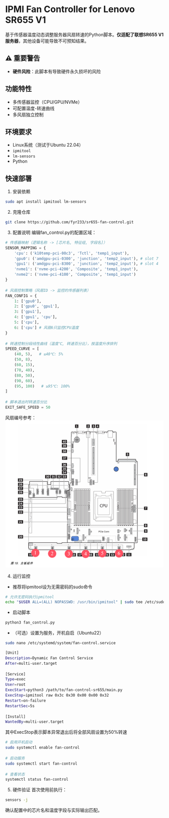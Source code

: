 # IPMI Fan Controller for Lenovo SR655 V1

基于传感器温度动态调整服务器风扇转速的Python脚本。**仅适配了联想SR655 V1服务器**，其他设备可能导致不可预知结果。

## ⚠️ 重要警告

- **硬件风险**：此脚本有导致硬件永久损坏的风险

## 功能特性

- 多传感器监控（CPU/GPU/NVMe）
- 可配置温度-转速曲线
- 多风扇独立控制

## 环境要求

- Linux系统（测试于Ubuntu 22.04）
- `ipmitool` 
- `lm-sensors` 
- Python

## 快速部署

1. 安装依赖
```bash
sudo apt install ipmitool lm-sensors
```

2. 克隆仓库
```bash
git clone https://github.com/fyr233/sr655-fan-control.git
```

3. 配置说明
编辑fan_control.py的配置区域：
```python
# 传感器映射（逻辑名称 -> [芯片名, 特征组, 字段名]）
SENSOR_MAPPING = {
    'cpu': ('k10temp-pci-00c3', 'Tctl', 'temp1_input'),
    'gpu0': ('amdgpu-pci-0300', 'junction', 'temp2_input'), # slot 7
    'gpu1': ('amdgpu-pci-8300', 'junction', 'temp2_input'), # slot 4
    'nvme1': ('nvme-pci-4200', 'Composite', 'temp1_input'),
    'nvme2': ('nvme-pci-4100', 'Composite', 'temp1_input')
}

# 风扇控制策略（风扇ID -> 监控的传感器列表）
FAN_CONFIG = {
    1: ['gpu0'],
    2: ['gpu0', 'gpu1'], 
    3: ['gpu1'], 
    4: ['gpu1', 'cpu'], 
    5: ['cpu'], 
    6: ['cpu'] # 风扇6只监控CPU温度
}

# 转速控制分段线性曲线（温度℃, 转速百分比），按温度升序排列
SPEED_CURVE = [
    (40, 5),   # ≤40℃: 5%
    (50, 8),   
    (60, 15),
    (70, 40),
    (80, 50),
    (90, 60),
    (95, 100)   # ≥95℃: 100%
]

# 脚本退出时转速百分比
EXIT_SAFE_SPEED = 50
```
风扇编号参考：
![alt text](image.png)

4. 运行监控
- 推荐将ipmitool设为无需密码的sudo命令
```bash
# 允许无密码执行ipmitool
echo "$USER ALL=(ALL) NOPASSWD: /usr/bin/ipmitool" | sudo tee /etc/sudoers.d/ipmi
```
- 启动脚本
```bash
python3 fan_control.py
```

- （可选）设置为服务，开机自启（Ubuntu22）
```bash
sudo nano /etc/systemd/system/fan-control.service
```

```bash
[Unit]
Description=Dynamic Fan Control Service
After=multi-user.target

[Service]
Type=exec
User=root
ExecStart=python3 /path/to/fan-control-sr655/main.py
ExecStop=ipmitool raw 0x3c 0x30 0x00 0x00 0x32
Restart=on-failure
RestartSec=5s

[Install]
WantedBy=multi-user.target

```
其中ExecStop表示脚本异常退出后将全部风扇设置为50%转速

```bash
# 启用开机启动
sudo systemctl enable fan-control

# 启动服务
sudo systemctl start fan-control

# 查看状态
systemctl status fan-control
```

5. 硬件验证
首次使用前执行：
```bash
sensors -j
```
确认配置中的芯片名和温度字段与实际输出匹配。